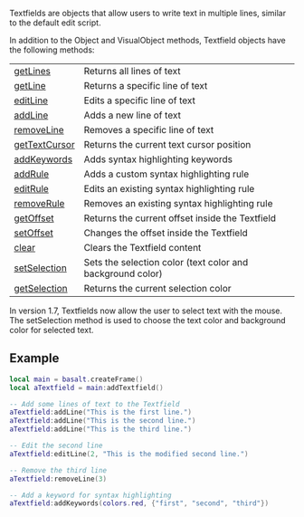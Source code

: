 Textfields are objects that allow users to write text in multiple lines, similar to the default edit script.

In addition to the Object and VisualObject methods, Textfield objects have the following methods:

|   |   |
|---|---|
|[getLines](objects/Textfield/getLines.md)|Returns all lines of text
|[getLine](objects/Textfield/getLine.md)|Returns a specific line of text
|[editLine](objects/Textfield/editLine.md)|Edits a specific line of text
|[addLine](objects/Textfield/addLine.md)|Adds a new line of text
|[removeLine](objects/Textfield/removeLine.md)|Removes a specific line of text
|[getTextCursor](objects/Textfield/getTextCursor.md)|Returns the current text cursor position
|[addKeywords](objects/Textfield/addKeywords.md)|Adds syntax highlighting keywords
|[addRule](objects/Textfield/addRule.md)|Adds a custom syntax highlighting rule
|[editRule](objects/Textfield/addRule.md)|Edits an existing syntax highlighting rule
|[removeRule](objects/Textfield/addRule.md)|Removes an existing syntax highlighting rule
|[getOffset](objects/Textfield/addRule.md)|Returns the current offset inside the Textfield
|[setOffset](objects/Textfield/addRule.md)|Changes the offset inside the Textfield
|[clear](objects/Textfield/addRule.md)|Clears the Textfield content
|[setSelection](objects/Textfield/addRule.md)|Sets the selection color (text color and background color)
|[getSelection](objects/Textfield/addRule.md)|Returns the current selection color

In version 1.7, Textfields now allow the user to select text with the mouse. The setSelection method is used to choose the text color and background color for selected text.

## Example

```lua
local main = basalt.createFrame()
local aTextfield = main:addTextfield()

-- Add some lines of text to the Textfield
aTextfield:addLine("This is the first line.")
aTextfield:addLine("This is the second line.")
aTextfield:addLine("This is the third line.")

-- Edit the second line
aTextfield:editLine(2, "This is the modified second line.")

-- Remove the third line
aTextfield:removeLine(3)

-- Add a keyword for syntax highlighting
aTextfield:addKeywords(colors.red, {"first", "second", "third"})
```
